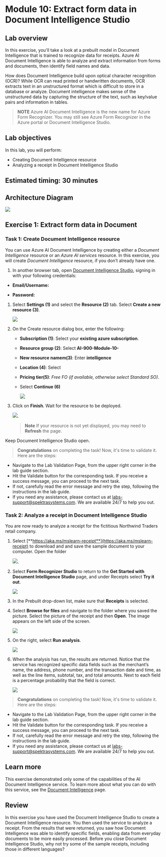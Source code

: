 
# Module 10: Extract form data in Document Intelligence Studio

## Lab overview
 
In this exercise, you'll take a look at a prebuilt model in Document Intelligence that is trained to recognize data for receipts. Azure AI Document Intelligence is able to analyze and extract information from forms and documents, then identify field names and data. 

How does Document Intelligence build upon optical character recognition (OCR)? While OCR can read printed or handwritten documents, OCR extracts text in an unstructured format which is difficult to store in a database or analyze. Document intelligence makes sense of the unstructured data by capturing the structure of the text, such as key/value pairs and information in tables. 

> **NOTE**
> Azure AI Document Intelligence is the new name for Azure Form Recognizer. You may still see Azure Form Recognizer in the Azure portal or Document Intelligence Studio.

## Lab objectives

In this lab, you will perform:

- Creating Document Intelligence resource
- Analyzing a receipt in Document Intelligence Studio

## Estimated timing: 30 minutes

## Architecture Diagram

  ![](media/module10.png)

## Exercise 1: Extract form data in Document 

### Task 1: Create Document Intelligence resource

You can use Azure AI Document Intelligence by creating either a *Document Intelligence* resource or an *Azure AI services* resource. In this exercise, you will create *Document Intelligence* resource, if you don’t already have one.

1. In another browser tab, open [Document Intelligence Studio](https://formrecognizer.appliedai.azure.com/studio), signing in with your following credentials:

  - **Email/Username:** <inject key="AzureAdUserEmail"></inject>

  - **Password:** <inject key="AzureAdUserPassword"></inject>

1. Select **Settings (1)** and select the **Resource (2)** tab. Select **Create a new resource (3)**.

   ![](media/lab10-08.png)

1. On the Create resource dialog box, enter the following:
    - **Subscription (1)**: Select your **existing azure subscription**.
    - **Resource group (2)**: Select **AI-900-Module-10-<inject key="DeploymentID" enableCopy="false" />**
    - **New resource namem(3)**:  Enter **intelligence<inject key="DeploymentID" enableCopy="false" />**
    - **Location (4)**: Select **<inject key="location" enableCopy="false"/>** 
    - **Pricing tier(5)**: *Free FO (if available, otherwise select Standard SO)*.
   - Select **Continue (6)** 

     ![](media/lab10-07.png)

1. Click on **Finish**. Wait for the resource to be deployed.

   ![](media/lab10-06.png).

    >**Note**
    > If your resource is not yet displayed, you may need to **Refresh** the page.

Keep Document Intelligence Studio open.

> **Congratulations** on completing the task! Now, it's time to validate it. Here are the steps:
 
- Navigate to the Lab Validation Page, from the upper right corner in the lab guide section.
- Hit the Validate button for the corresponding task. If you receive a success message, you can proceed to the next task. 
- If not, carefully read the error message and retry the step, following the instructions in the lab guide.
- If you need any assistance, please contact us at labs-support@spektrasystems.com. We are available 24/7 to help you out.

### Task 2: Analyze a receipt in Document Intelligence Studio

You are now ready to analyze a receipt for the fictitious Northwind Traders retail company.

1. Select [**https://aka.ms/mslearn-receipt**](https://aka.ms/mslearn-receipt) to download and and save the sample document to your computer. Open the folder

   ![](media/lab10-05.png).

1. Select **Form Recognizer Studio** to return to the **Get Started with Document Intelligence Studio** page, and under Receipts select **Try it out**.

   ![](media/lab10-04.png)

1. In the Prebuilt drop-down list, make sure that **Receipts** is selected.
1. Select **Browse for files** and navigate to the folder where you saved the picture. Select the picture of the receipt and then **Open**. The image appears on the left side of the screen.

    ![](media/lab10-03.png)

1. On the right, select **Run analysis**.

    ![](media/lab10-02.png)

1. When the analysis has run, the results are returned. Notice that the service has recognized specific data fields such as the merchant’s name, the address, phone number, and the transaction date and time, as well as the line items, subtotal, tax, and total amounts. Next to each field is a percentage probability that the field is correct.

   ![](media/lab10-01.png)

> **Congratulations** on completing the task! Now, it's time to validate it. Here are the steps:
 
- Navigate to the Lab Validation Page, from the upper right corner in the lab guide section.
- Hit the Validate button for the corresponding task. If you receive a success message, you can proceed to the next task. 
- If not, carefully read the error message and retry the step, following the instructions in the lab guide.
- If you need any assistance, please contact us at labs-support@spektrasystems.com. We are available 24/7 to help you out.

## Learn more

This exercise demonstrated only some of the capabilities of the AI Document Intelligence service. To learn more about what you can do with this service, see the [Document Intelligence](https://learn.microsoft.com/azure/ai-services/document-intelligence/overview?view=doc-intel-3.1.0) page.

## Review

 In this exercise you have used the Document Intelligence Studio to create a Document Intelligence resource. You then used the service to analyze a receipt. From the results that were returned, you saw how Document Intelligence was able to identify specific fields, enabling data from everyday documents to be more easily processed. Before you close Document Intelligence Studio, why not try some of the sample receipts, including those in different languages?

